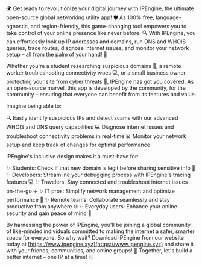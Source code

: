🌍 Get ready to revolutionize your digital journey with IPEngine, the ultimate open-source global networking utility app! 🛡️ As 100% free, language-agnostic, and region-friendly, this game-changing tool empowers you to take control of your online presence like never before. 🔍 With IPEngine, you can effortlessly look up IP addresses and domains, run DNS and WHOIS queries, trace routes, diagnose internet issues, and monitor your network setup – all from the palm of your hand! 📡

Whether you're a student researching suspicious domains 🤔, a remote worker troubleshooting connectivity woes 💻, or a small business owner protecting your site from cyber threats 🚀, IPEngine has got you covered. As an open-source marvel, this app is developed by the community, for the community – ensuring that everyone can benefit from its features and value.

Imagine being able to:

🔍 Easily identify suspicious IPs and detect scams with our advanced WHOIS and DNS query capabilities
💻 Diagnose internet issues and troubleshoot connectivity problems in real-time
📊 Monitor your network setup and keep track of changes for optimal performance

IPEngine's inclusive design makes it a must-have for:

✨ Students: Check if that new domain is legit before sharing sensitive info 🤫
✨ Developers: Streamline your debugging process with IPEngine's tracing features 💻
✨ Travelers: Stay connected and troubleshoot internet issues on-the-go ✈️
✨ IT pros: Simplify network management and optimize performance 🔧
✨ Remote teams: Collaborate seamlessly and stay productive from anywhere 🌐
✨ Everyday users: Enhance your online security and gain peace of mind 💪

By harnessing the power of IPEngine, you'll be joining a global community of like-minded individuals committed to making the internet a safer, smarter space for everyone. So why wait? Download IPEngine from our website today at [https://www.ipengine.xyz](https://www.ipengine.xyz) and share it with your friends, communities, and online groups! 🚀 Together, let's build a better internet – one IP at a time! 💥